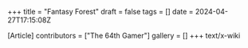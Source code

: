 +++
title = "Fantasy Forest"
draft = false
tags = []
date = 2024-04-27T17:15:08Z

[Article]
contributors = ["The 64th Gamer"]
gallery = []
+++
text/x-wiki